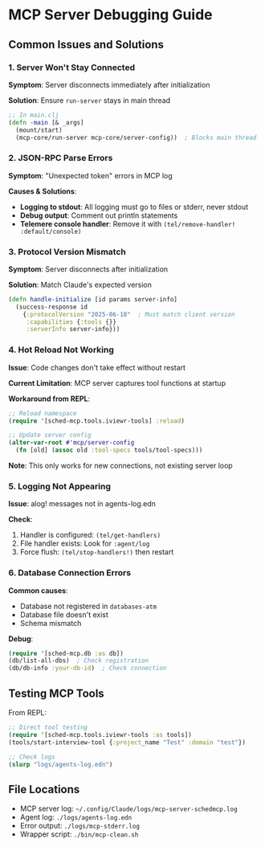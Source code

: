 # MCP Server Debugging Guide

## Common Issues and Solutions

### 1. Server Won't Stay Connected
**Symptom**: Server disconnects immediately after initialization

**Solution**: Ensure `run-server` stays in main thread
```clojure
;; In main.clj
(defn -main [& _args]
  (mount/start)
  (mcp-core/run-server mcp-core/server-config))  ; Blocks main thread
```

### 2. JSON-RPC Parse Errors
**Symptom**: "Unexpected token" errors in MCP log

**Causes & Solutions**:
- **Logging to stdout**: All logging must go to files or stderr, never stdout
- **Debug output**: Comment out println statements
- **Telemere console handler**: Remove it with `(tel/remove-handler! :default/console)`

### 3. Protocol Version Mismatch
**Symptom**: Server disconnects after initialization

**Solution**: Match Claude's expected version
```clojure
(defn handle-initialize [id params server-info]
  (success-response id
    {:protocolVersion "2025-06-18"  ; Must match client version
     :capabilities {:tools {}}
     :serverInfo server-info}))
```

### 4. Hot Reload Not Working
**Issue**: Code changes don't take effect without restart

**Current Limitation**: MCP server captures tool functions at startup

**Workaround from REPL**:
```clojure
;; Reload namespace
(require '[sched-mcp.tools.iviewr-tools] :reload)

;; Update server config
(alter-var-root #'mcp/server-config
  (fn [old] (assoc old :tool-specs tools/tool-specs)))
```

**Note**: This only works for new connections, not existing server loop

### 5. Logging Not Appearing
**Issue**: alog! messages not in agents-log.edn

**Check**:
1. Handler is configured: `(tel/get-handlers)`
2. File handler exists: Look for `:agent/log`
3. Force flush: `(tel/stop-handlers!)` then restart

### 6. Database Connection Errors
**Common causes**:
- Database not registered in `databases-atm`
- Database file doesn't exist
- Schema mismatch

**Debug**:
```clojure
(require '[sched-mcp.db :as db])
(db/list-all-dbs)  ; Check registration
(db/db-info :your-db-id)  ; Check connection
```

## Testing MCP Tools

From REPL:
```clojure
;; Direct tool testing
(require '[sched-mcp.tools.iviewr-tools :as tools])
(tools/start-interview-tool {:project_name "Test" :domain "test"})

;; Check logs
(slurp "logs/agents-log.edn")
```

## File Locations

- MCP server log: `~/.config/Claude/logs/mcp-server-schedmcp.log`
- Agent log: `./logs/agents-log.edn`
- Error output: `./logs/mcp-stderr.log`
- Wrapper script: `./bin/mcp-clean.sh`
